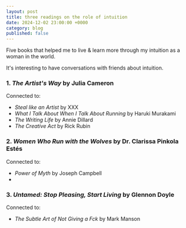 ```yaml
---
layout: post
title: three readings on the role of intuition
date: 2024-12-02 23:00:00 +0000
category: blog
published: false
---
```

Five books that helped me to live & learn more through my intuition as a woman in the world.

It's interesting to have conversations with friends about intuition.

### 1. *The Artist's Way* by Julia Cameron
Connected to: 
- *Steal like an Artist* by XXX
- *What I Talk About When I Talk About Running* by Haruki Murakami
- *The Writing Life* by Annie Dillard
- *The Creative Act* by Rick Rubin

### 2. *Women Who Run with the Wolves* by Dr. Clarissa Pinkola Estés
Connected to: 
- *Power of Myth* by Joseph Campbell
- 


### 3. *Untamed: Stop Pleasing, Start Living* by Glennon Doyle
Connected to: 
- *The Subtle Art of Not Giving a Fck* by Mark Manson

